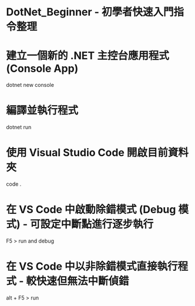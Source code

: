 # DotNet_Beginner - 初學者快速入門指令整理

# 建立一個新的 .NET 主控台應用程式 (Console App)
dotnet new console

# 編譯並執行程式
dotnet run

# 使用 Visual Studio Code 開啟目前資料夾
code .

# 在 VS Code 中啟動除錯模式 (Debug 模式) - 可設定中斷點進行逐步執行
F5 > run and debug

# 在 VS Code 中以非除錯模式直接執行程式 - 較快速但無法中斷偵錯
alt + F5 > run
